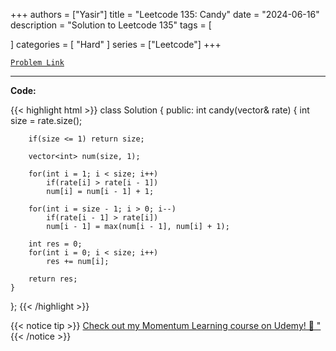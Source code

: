 
+++
authors = ["Yasir"]
title = "Leetcode 135: Candy"
date = "2024-06-16"
description = "Solution to Leetcode 135"
tags = [
    
]
categories = [
    "Hard"
]
series = ["Leetcode"]
+++



[`Problem Link`](https://leetcode.com/problems/candy/description/)

---

**Code:**

{{< highlight html >}}
class Solution {
public:
    int candy(vector<int>& rate) {
        int size = rate.size();

        if(size <= 1) return size;

        vector<int> num(size, 1);

        for(int i = 1; i < size; i++)
            if(rate[i] > rate[i - 1])
            num[i] = num[i - 1] + 1;

        for(int i = size - 1; i > 0; i--)
            if(rate[i - 1] > rate[i])
            num[i - 1] = max(num[i - 1], num[i] + 1);

        int res = 0;
        for(int i = 0; i < size; i++)
            res += num[i];

        return res;
    }
};
{{< /highlight >}}


{{< notice tip >}}
[Check out my Momentum Learning course on Udemy! 🚀 "](https://www.udemy.com/course/blind-75-the-data-structures-and-algorithms-essentials/)
{{< /notice >}}


